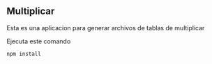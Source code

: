 ## Multiplicar

Esta es una aplicacion para generar archivos de tablas de multiplicar

Ejecuta este comando

```
npm install
```
